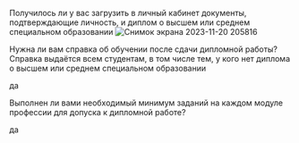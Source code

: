Получилось ли у вас загрузить в личный кабинет документы, подтверждающие личность, и диплом о высшем или среднем специальном образовании
![Снимок экрана 2023-11-20 205816](https://github.com/MPalgin/Sys_adm_HW/assets/121052923/b7e22fd4-6fd1-4031-8b3d-3a083276ef91)

Нужна ли вам справка об обучении после сдачи дипломной работы? Справка выдаётся всем студентам, в том числе тем, у кого нет диплома о высшем или среднем специальном образовании

да

Выполнен ли вами необходимый минимум заданий на каждом модуле профессии для допуска к дипломной работе?

да
